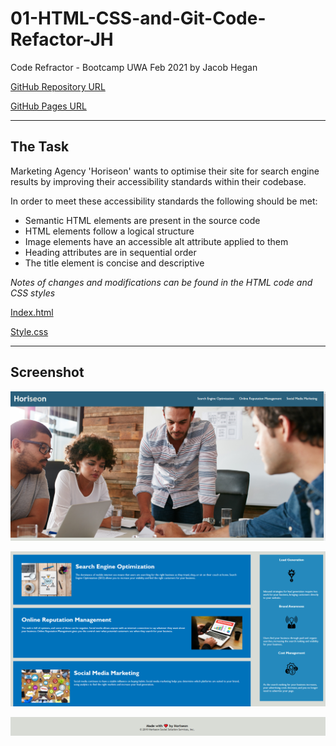# 01-HTML-CSS-and-Git-Code-Refactor-JH
Code Refractor - Bootcamp UWA Feb 2021 by Jacob Hegan

[GitHub Repository URL](https://github.com/heganjr/01-HTML-CSS-and-Git-Code-Refactor-JH)

[GitHub Pages URL](https://heganjr.github.io/01-HTML-CSS-and-Git-Code-Refactor-JH/)

____
## The Task ##

Marketing Agency 'Horiseon' wants to optimise their site for search engine results by improving their accessibility standards within their codebase.

In order to meet these accessibility standards the following should be met:
- Semantic HTML elements are present in the source code
- HTML elements follow a logical structure
- Image elements have an accessible alt attribute applied to them
- Heading attributes are in sequential order
- The title element is concise and descriptive

*Notes of changes and modifications can be found in the HTML code and CSS styles*

[Index.html](../Develop/index.html)

[Style.css](./assets/css/style.css)

_______

## Screenshot ##

![Header and Background Image](./assets/images/screenshot-1.PNG)

![Main Content and Aside Content](./assets/images/screenshot-2.PNG)

![Footer](./assets/images/screenshot-3.PNG)

